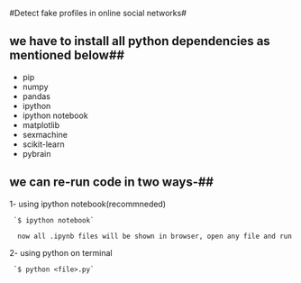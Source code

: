 #Detect fake profiles in online social networks#


## we have to install all python dependencies as mentioned below##

* pip
* numpy
* pandas
* ipython
* ipython notebook
* matplotlib
* sexmachine
* scikit-learn
* pybrain

## we can re-run code in two ways-##
  1- using ipython notebook(recommneded)
  
     `$ ipython notebook`
	
      now all .ipynb files will be shown in browser, open any file and run 
  2- using python on terminal
  
     `$ python <file>.py`

